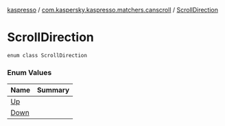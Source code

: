 [kaspresso](../../index.md) / [com.kaspersky.kaspresso.matchers.canscroll](../index.md) / [ScrollDirection](./index.md)

# ScrollDirection

`enum class ScrollDirection`

### Enum Values

| Name | Summary |
|---|---|
| [Up](-up.md) |  |
| [Down](-down.md) |  |
